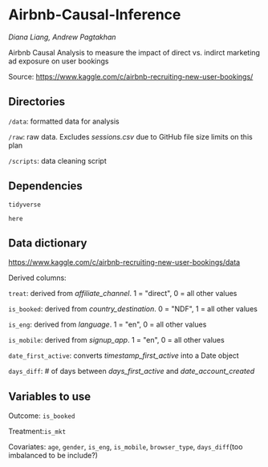 # **Airbnb-Causal-Inference**
*Diana Liang, Andrew Pagtakhan*

Airbnb Causal Analysis to measure the impact of direct vs. indirct marketing ad exposure on user bookings

Source: https://www.kaggle.com/c/airbnb-recruiting-new-user-bookings/

## Directories

```/data```: formatted data for analysis

```/raw```: raw data. Excludes *sessions.csv* due to GitHub file size limits on this plan

```/scripts```: data cleaning script

## Dependencies
```tidyverse```

```here```

## Data dictionary

https://www.kaggle.com/c/airbnb-recruiting-new-user-bookings/data

Derived columns:

```treat```: derived from *affiliate_channel*. 1 = "direct", 0 = all other values

```is_booked```:  derived from *country_destination*. 0 = "NDF", 1 = all other values

```is_eng```: derived from *language*. 1 = "en", 0 = all other values

```is_mobile```: derived from *signup_app*. 1 = "en", 0 = all other values

```date_first_active```: converts *timestamp_first_active* into a Date object

```days_diff```: # of days between *days_first_active* and *date_account_created*

## Variables to use

Outcome: ```is_booked```

Treatment:```is_mkt```

Covariates: ```age```, ```gender```, ```is_eng```, ```is_mobile```, ```browser_type```, ```days_diff```(too imbalanced to be include?)



